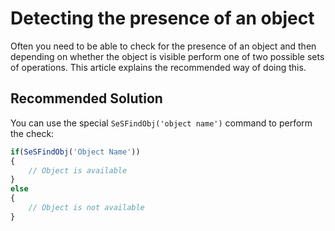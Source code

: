 # Detecting the presence of an object

Often you need to be able to check for the presence of an object and then depending on whether the object is visible perform one of two possible sets of operations. This article explains the recommended way of doing this.

## Recommended Solution

You can use the special `SeSFindObj('object name')` command to perform the check:

```javascript
if(SeSFindObj('Object Name'))
{
    // Object is available
}
else
{
    // Object is not available
}
```
